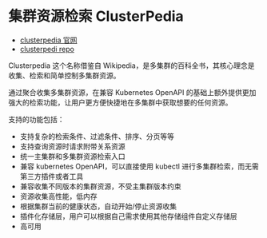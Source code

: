 # 集群资源检索 ClusterPedia

- [clusterpedia 官网](https://clusterpedia.io/)
- [clusterpedi repo](https://github.com/clusterpedia-io/clusterpedia)

Clusterpedia 这个名称借鉴自 Wikipedia，是多集群的百科全书，其核心理念是收集、检索和简单控制多集群资源。

通过聚合收集多集群资源，在兼容 Kubernetes OpenAPI 的基础上额外提供更加强大的检索功能，让用户更方便快捷地在多集群中获取想要的任何资源。

支持的功能包括：

- 支持复杂的检索条件、过滤条件、排序、分页等等
- 支持查询资源时请求附带关系资源
- 统一主集群和多集群资源检索入口
- 兼容 kubernetes OpenAPI，可以直接使用 kubectl 进行多集群检索，而无需第三方插件或者工具
- 兼容收集不同版本的集群资源，不受主集群版本约束
- 资源收集高性能，低内存
- 根据集群当前的健康状态，自动开始/停止资源收集
- 插件化存储层，用户可以根据自己需求使用其他存储组件自定义存储层
- 高可用